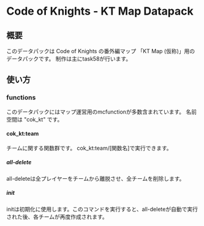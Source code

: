 # Code of Knights - KT Map Datapack

## 概要
このデータパックは Code of Knights の番外編マップ 「KT Map (仮称)」用のデータパックです。
制作は主にtask58が行います。

## 使い方

### functions
このデータパックにはマップ運営用のmcfunctionが多数含まれています。
名前空間は "cok_kt" です。

#### cok_kt:team
チームに関する関数群です。
cok_kt:team/\[関数名\]で実行できます。

##### all-delete
all-deleteは全プレイヤーをチームから離脱させ、全チームを削除します。

##### init
initは初期化に使用します。このコマンドを実行すると、all-deleteが自動で実行された後、各チームが再度作成されます。